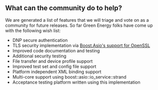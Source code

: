 ## What can the community do to help? ##

We are generated a list of features that we will triage and vote on as a community for future releases. So far Green Energy folks have come up with the following wish list:

  * DNP secure authentication
  * TLS security implementation via [Boost.Asio's support for OpenSSL](http://www.boost.org/doc/libs/1_43_0/doc/html/boost_asio/overview/ssl.html)
  * Improved code documentation and testing
  * Additional security testing
  * File transfer and device profile support
  * Improved test set and config file support
  * Platform independent XML binding support
  * Multi-core support using boost::asio::io\_service::strand
  * Acceptance testing platform written using this implementation